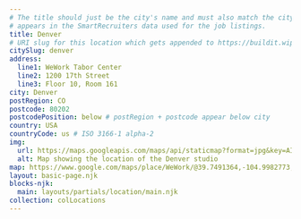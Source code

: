 ```yaml
---
# The title should just be the city's name and must also match the city name as it
# appears in the SmartRecruiters data used for the job listings.
title: Denver
# URI slug for this location which gets appended to https://buildit.wiprodigital.com/thing/studio/[xx]/
citySlug: denver
address:
  line1: WeWork Tabor Center
  line2: 1200 17th Street
  line3: Floor 10, Room 161
city: Denver
postRegion: CO
postcode: 80202
postcodePosition: below # postRegion + postcode appear below city
country: USA
countryCode: us # ISO 3166-1 alpha-2
img: 
  url: https://maps.googleapis.com/maps/api/staticmap?format=jpg&key=AIzaSyAa-P3u_B9zTs_DJ_dXRK5og7r3_n7vlT0&maptype=roadmap&scale=2&size=425x300&markers=39.7491649,-104.9961904&zoom=16
  alt: Map showing the location of the Denver studio
map: https://www.google.com/maps/place/WeWork/@39.7491364,-104.9982773,16.98z/data=!4m5!3m4!1s0x876c796434f3a3ed:0x91c7f1e0ef0abb98!8m2!3d39.7491649!4d-104.9961904
layout: basic-page.njk
blocks-njk:
  main: layouts/partials/location/main.njk
collection: colLocations
---
```

